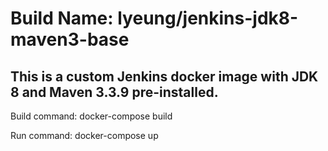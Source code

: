 # Build Name: lyeung/jenkins-jdk8-maven3-base
## This is a custom Jenkins docker image with JDK 8 and Maven 3.3.9 pre-installed.

Build command: docker-compose build

Run command: docker-compose up

